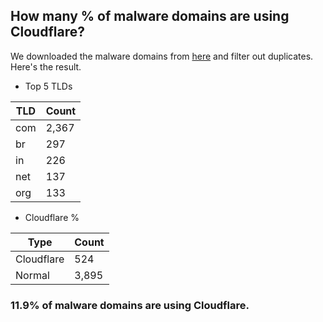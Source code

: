 ## How many % of malware domains are using Cloudflare?


We downloaded the malware domains from [here](https://urlhaus.abuse.ch) and filter out duplicates.
Here's the result.


[//]: # (start replacement)


- Top 5 TLDs

| TLD | Count |
| --- | --- |
| com | 2,367 |
| br | 297 |
| in | 226 |
| net | 137 |
| org | 133 |


- Cloudflare %

| Type | Count |
| --- | --- |
| Cloudflare | 524 |
| Normal | 3,895 |


### 11.9% of malware domains are using Cloudflare.